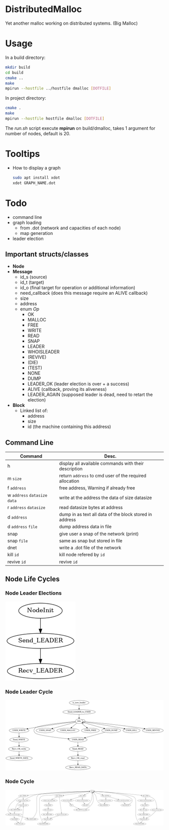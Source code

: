 # DistributedMalloc

Yet another malloc working on distributed systems. (Big Malloc)

# Usage

In a build directory:

```sh
mkdir build
cd build
cmake ..
make
mpirun --hostfile ../hostfile dmalloc [DOTFILE]
```

In project directory:

```sh
cmake .
make
mpirun --hostfile hostfile dmalloc [DOTFILE]
```

The *run.sh* script execute **mpirun** on build/dmalloc, takes 1 argument for number of nodes,
default is 20.


# Tooltips

* How to display a graph

    ```bash
    sudo apt install xdot
    xdot GRAPH_NAME.dot
    ```

# Todo

* command line
* graph loading
  * from .dot (network and capacities of each node)
  * map generation
* leader election

## Important structs/classes

* **Node**
* **Message**
  * id_s (source)
  * id_t (target)
  * id_o (final target for operation or additional information)
  * need_callback (does this message require an ALIVE callback)
  * size
  * address
  * enum *Op*
    * OK
    * MALLOC
    * FREE
    * WRITE
    * READ
    * SNAP
    * LEADER
    * WHOISLEADER
    * (REVIVE)
    * (DIE)
    * (TEST)
    * NONE
    * DUMP
    * LEADER_OK (leader election is over + a success)
    * ALIVE (callback, proving its aliveness)
    * LEADER_AGAIN (supposed leader is dead, need to retart the election)
* **Block**
  * Linked list of:
    * address
    * size
    * id (the machine containing this address)
    
## Command Line

| **Command**                       | **Desc.**                                               |
|-----------------------------------|---------------------------------------------------------|
| h                                 | display all available commands with their description   |
| m `size`                          | return `address` to cmd user of the required allocation |
| f `address`                       | free address, Warning if already free                   |
| w `address` `datasize` `data`     | write at the address the data of size datasize          |
| r `address` `datasize`            | read datasize bytes at address                          |
| d `address`                       | dump in as text all data of the block stored in address |
| d `address` `file`                | dump address data in file                               |
| snap                              | give user a snap of the network (print)                 |
| snap `file`                       | same as snap but stored in file                         |
| dnet                              | write a .dot file of the network                        |
| kill `id`                         | kill node refered by `id`                               |
| revive `id`                       | revive `id`                                             |

## Node Life Cycles

### Node Leader Elections

![Graph leader election](doc/node_election.png)

### Node Leader Cycle

![Graph leader cycle](doc/node_leader_proc.png)

### Node Cycle

![Graph leader election](doc/node_proc.png)

